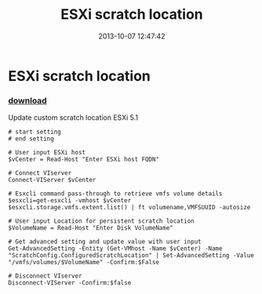 ﻿---
pid:            4507
parent:         0
children:       
poster:         Leon Scheltema
title:          ESXi scratch location
date:           2013-10-07 12:47:42
description:    Update custom scratch location ESXi 5.1
format:         posh
---

# ESXi scratch location

### [download](4507.ps1)  

Update custom scratch location ESXi 5.1

```posh
# start setting
# end setting

# User input ESXi host
$vCenter = Read-Host "Enter ESXi host FQDN"

# Connect VIserver
Connect-VIServer $vCenter

# Esxcli command pass-through to retrieve vmfs volume details
$esxcli=get-esxcli -vmhost $vCenter
$esxcli.storage.vmfs.extent.list() | ft volumename,VMFSUUID -autosize

# User input Location for persistent scratch location
$VolumeName = Read-Host "Enter Disk VolumeName"

# Get advanced setting and update value with user input
Get-AdvancedSetting -Entity (Get-VMhost -Name $vCenter) -Name "ScratchConfig.ConfiguredScratchLocation" | Set-AdvancedSetting -Value "/vmfs/volumes/$VolumeName" -Confirm:$False

# Disconnect VIserver
Disconnect-VIServer -Confirm:$false
```
